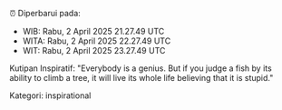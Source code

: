 ⏰ Diperbarui pada:
- WIB: Rabu, 2 April 2025 21.27.49 UTC
- WITA: Rabu, 2 April 2025 22.27.49 UTC
- WIT: Rabu, 2 April 2025 23.27.49 UTC

Kutipan Inspiratif:
"Everybody is a genius. But if you judge a fish by its ability to climb a tree, it will live its whole life believing that it is stupid."


Kategori: inspirational

